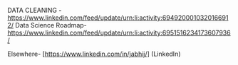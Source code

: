 
DATA CLEANING - https://www.linkedin.com/feed/update/urn:li:activity:6949200010320166912/
Data Science Roadmap- https://www.linkedin.com/feed/update/urn:li:activity:6951516234173607936/


Elsewhere-
[https://www.linkedin.com/in/jabhij/] (LinkedIn)
<img source="https://img.shields.io/badge/LinkedIn-0077B5?style=for-the-badge&logo=linkedin&logoColor=white">
